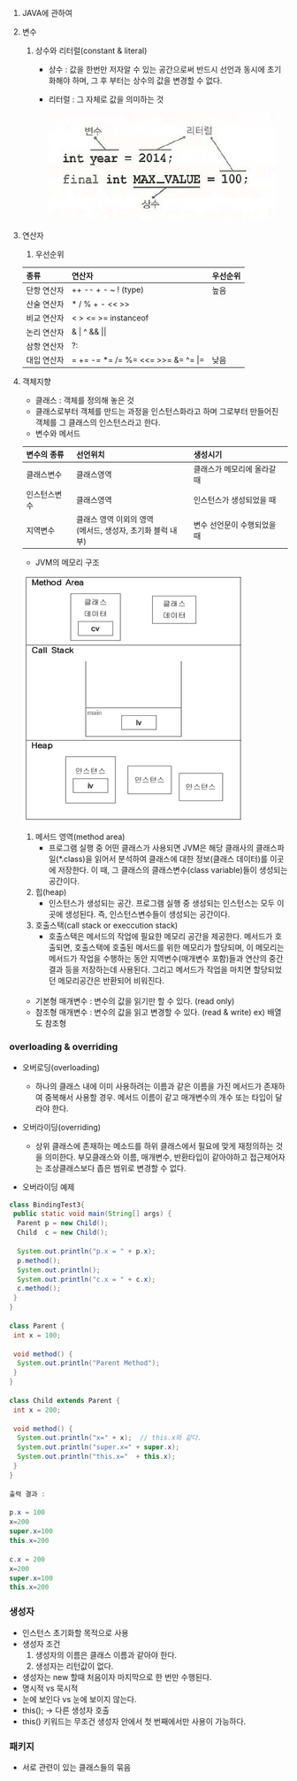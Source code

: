 1. JAVA에 관하여
1. 변수
   1. 상수와 리터럴(constant & literal)
      - 상수 : 값을 한번만 저자알 수 있는 공간으로써 반드시 선언과 동시에 초기화해야 하며, 그 후 부터는 상수의 값을 변경할 수 없다.
      - 리터럴 : 그 자체로 값을 의미하는 것
      
         ![](/img/java1.PNG)
1. 연산자
   1. 우선순위
   
   종류 | 연산자 | 우선순위
   ---- | ---- | ----
   단항 연산자 | ++ -- + - ~ ! (type) | 높음
   산술 연산자 | * / % + - << >>
   비교 연산자 | < > <= >= instanceof
   논리 연산자 | & \| ^  && \|\|
   삼항 연산자 | ?:
   대입 연산자 | = += -= *= /= %= <<= >>= &= ^=  \|= | 낮음
   
1. 객체지향
   * 클래스 : 객체를 정의해 놓은 것
   * 클래스로부터 객체를 만드는 과정을 인스턴스화라고 하며 그로부터 만들어진 객체를 그 클래스의 인스턴스라고 한다.
   * 변수와 메서드
   
   변수의 종류 | 선언위치 | 생성시기
   ---- | ---- | ----
   클래스변수 | 클래스영역 | 클래스가 메모리에 올라갈 때
   인스턴스변수 | 클래스영역 | 인스턴스가 생성되었을 때
   지역변수 | 클래스 영역 이외의 영역<br>(메서드, 생성자, 초기화 블럭 내부) | 변수 선언문이 수행되었을 때
   
   * JVM의 메모리 구조
   
   ![](/img/java2.png)
   
   1. 메서드 영역(method area)
      - 프로그램 실행 중 어떤 클래스가 사용되면 JVM은 해당 클래사의 클래스파일(*.class)을 읽어서 분석하여 클래스에 대한 정보(클래스 데이터)를 이곳에 저장한다. 이 때, 그 클래스의 클래스변수(class variable)들이 생성되는 공간이다.
   1. 힙(heap)
      - 인스턴스가 생성되는 공간. 프로그램 실행 중 생성되는 인스턴스는 모두 이곳에 생성된다. 즉, 인스턴스변수들이 생성되는 공간이다.
   1. 호출스택(call stack or execcution stack)
      - 호출스택은 메서드의 작업에 필요한 메모리 공간을 제공한다. 메서드가 호출되면, 호출스택에 호출된 메서드를 위한 메모리가 할당되며, 이 메모리는 메서드가 작업을 수행하는 동안 지역변수(매개변수 포함)들과 연산의 중간결과 등을 저장하는데 사용된다. 그리고 메서드가 작업을 마치면 할당되었던 메모리공간은 반환되어 비워진다.
   </br>
   
   * 기본형 매개변수 : 변수의 값을 읽기만 할 수 있다. (read only)
   * 참조형 매개변수 : 변수의 값을 읽고 변경할 수 있다. (read & write) ex) 배열도 참조형

### overloading & overriding
* 오버로딩(overloading)
   - 하나의 클래스 내에 이미 사용하려는 이름과 같은 이름을 가진 메서드가 존재하여 중복해서 사용할 경우. 메서드 이름이 같고 매개변수의 개수 또는 타입이 달라야 한다.
* 오버라이딩(overriding)
   - 상위 클래스에 존재하는 메소드를 하위 클래스에서 필요에 맞게 재정의하는 것을 의미한다. 부모클래스와 이름, 매개변수, 반환타입이 같아야하고 접근제어자는 조상클래스보다 좁은 범위로 변경할 수 없다.
   
* 오버라이딩 예제
```java
class BindingTest3{
 public static void main(String[] args) {
  Parent p = new Child();
  Child  c = new Child();
 
  System.out.println("p.x = " + p.x);
  p.method();
  System.out.println();
  System.out.println("c.x = " + c.x);
  c.method();
 }
}
 
class Parent {
 int x = 100;
 
 void method() {
  System.out.println("Parent Method");
 }
}
 
class Child extends Parent {
 int x = 200;
 
 void method() {
  System.out.println("x=" + x);  // this.x와 같다.
  System.out.println("super.x=" + super.x);
  System.out.println("this.x="  + this.x);
 }
}

출력 결과 : 

p.x = 100
x=200
super.x=100
this.x=200

c.x = 200
x=200
super.x=100
this.x=200
```
### 생성자

* 인스턴스 초기화할 목적으로 사용
* 생성자 조건
   1. 생성자의 이름은 클래스 이름과 같아야 한다.
   1. 생성자는 리턴값이 없다.
* 생성자는 new 할때 처음이자 마지막으로 한 번만 수행된다.
* 명시적 vs 묵시적
* 눈에 보인다 vs 눈에 보이지 않는다.
* this();  -> 다른 생성자 호출
* this() 키워드는 무조건 생성자 안에서 첫 번째에서만 사용이 가능하다.

### 패키지
* 서로 관련이 있는 클래스들의 묶음
